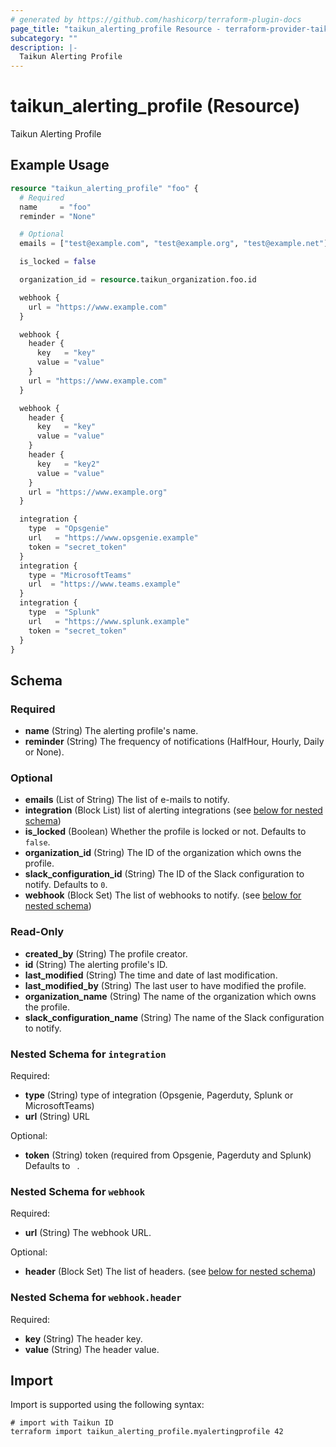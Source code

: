 ```yaml
---
# generated by https://github.com/hashicorp/terraform-plugin-docs
page_title: "taikun_alerting_profile Resource - terraform-provider-taikun"
subcategory: ""
description: |-
  Taikun Alerting Profile
---
```


# taikun_alerting_profile (Resource)

Taikun Alerting Profile

## Example Usage

```terraform
resource "taikun_alerting_profile" "foo" {
  # Required
  name     = "foo"
  reminder = "None"

  # Optional
  emails = ["test@example.com", "test@example.org", "test@example.net"]

  is_locked = false

  organization_id = resource.taikun_organization.foo.id

  webhook {
    url = "https://www.example.com"
  }

  webhook {
    header {
      key   = "key"
      value = "value"
    }
    url = "https://www.example.com"
  }

  webhook {
    header {
      key   = "key"
      value = "value"
    }
    header {
      key   = "key2"
      value = "value"
    }
    url = "https://www.example.org"
  }

  integration {
    type  = "Opsgenie"
    url   = "https://www.opsgenie.example"
    token = "secret_token"
  }
  integration {
    type = "MicrosoftTeams"
    url  = "https://www.teams.example"
  }
  integration {
    type  = "Splunk"
    url   = "https://www.splunk.example"
    token = "secret_token"
  }
}
```

<!-- schema generated by tfplugindocs -->
## Schema

### Required

- **name** (String) The alerting profile's name.
- **reminder** (String) The frequency of notifications (HalfHour, Hourly, Daily or None).

### Optional

- **emails** (List of String) The list of e-mails to notify.
- **integration** (Block List) list of alerting integrations (see [below for nested schema](#nestedblock--integration))
- **is_locked** (Boolean) Whether the profile is locked or not. Defaults to `false`.
- **organization_id** (String) The ID of the organization which owns the profile.
- **slack_configuration_id** (String) The ID of the Slack configuration to notify. Defaults to `0`.
- **webhook** (Block Set) The list of webhooks to notify. (see [below for nested schema](#nestedblock--webhook))

### Read-Only

- **created_by** (String) The profile creator.
- **id** (String) The alerting profile's ID.
- **last_modified** (String) The time and date of last modification.
- **last_modified_by** (String) The last user to have modified the profile.
- **organization_name** (String) The name of the organization which owns the profile.
- **slack_configuration_name** (String) The name of the Slack configuration to notify.

<a id="nestedblock--integration"></a>
### Nested Schema for `integration`

Required:

- **type** (String) type of integration (Opsgenie, Pagerduty, Splunk or MicrosoftTeams)
- **url** (String) URL

Optional:

- **token** (String) token (required from Opsgenie, Pagerduty and Splunk) Defaults to ` `.


<a id="nestedblock--webhook"></a>
### Nested Schema for `webhook`

Required:

- **url** (String) The webhook URL.

Optional:

- **header** (Block Set) The list of headers. (see [below for nested schema](#nestedblock--webhook--header))

<a id="nestedblock--webhook--header"></a>
### Nested Schema for `webhook.header`

Required:

- **key** (String) The header key.
- **value** (String) The header value.

## Import

Import is supported using the following syntax:

```shell
# import with Taikun ID
terraform import taikun_alerting_profile.myalertingprofile 42
```
